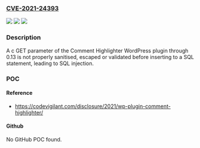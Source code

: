 ### [CVE-2021-24393](https://cve.mitre.org/cgi-bin/cvename.cgi?name=CVE-2021-24393)
![](https://img.shields.io/static/v1?label=Product&message=Comment%20Highlighter&color=blue)
![](https://img.shields.io/static/v1?label=Version&message=0.13%3C%3D%200.13%20&color=brighgreen)
![](https://img.shields.io/static/v1?label=Vulnerability&message=CWE-89%20SQL%20Injection&color=brighgreen)

### Description

A c GET parameter of the Comment Highlighter WordPress plugin through 0.13 is not properly sanitised, escaped or validated before inserting to a SQL statement, leading to SQL injection.

### POC

#### Reference
- https://codevigilant.com/disclosure/2021/wp-plugin-comment-highlighter/

#### Github
No GitHub POC found.

